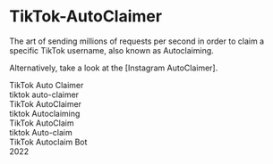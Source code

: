# TikTok-AutoClaimer

The art of sending millions of requests per second in order to claim a specific TikTok username, also known as Autoclaiming.

Alternatively, take a look at the [Instagram AutoClaimer].

TikTok Auto Claimer  
tiktok auto-claimer  
TikTok AutoClaimer  
tiktok Autoclaiming  
TikTok AutoClaim  
tiktok Auto-claim  
TikTok Autoclaim Bot  
2022  
